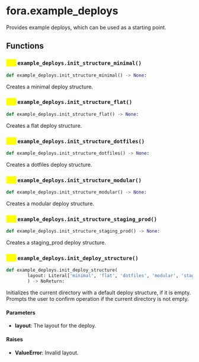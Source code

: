 # fora.example_deploys

Provides example deploys, which can be used as a starting point.

## Functions

### <mark style="color:yellow;">def</mark> `example_deploys.init_structure_minimal()`

```python
def example_deploys.init_structure_minimal() -> None:
```

Creates a minimal deploy structure.

### <mark style="color:yellow;">def</mark> `example_deploys.init_structure_flat()`

```python
def example_deploys.init_structure_flat() -> None:
```

Creates a flat deploy structure.

### <mark style="color:yellow;">def</mark> `example_deploys.init_structure_dotfiles()`

```python
def example_deploys.init_structure_dotfiles() -> None:
```

Creates a dotfiles deploy structure.

### <mark style="color:yellow;">def</mark> `example_deploys.init_structure_modular()`

```python
def example_deploys.init_structure_modular() -> None:
```

Creates a modular deploy structure.

### <mark style="color:yellow;">def</mark> `example_deploys.init_structure_staging_prod()`

```python
def example_deploys.init_structure_staging_prod() -> None:
```

Creates a staging_prod deploy structure.

### <mark style="color:yellow;">def</mark> `example_deploys.init_deploy_structure()`

```python
def example_deploys.init_deploy_structure(
        layout: Literal['minimal', 'flat', 'dotfiles', 'modular', 'staging_prod']
        ) -> NoReturn:
```

Initializes the current directory with a default deploy structure, if it is empty.
Prompts the user to confirm operation if the current directory is not empty.

#### Parameters

 -  **layout**: The layout for the deploy.

#### Raises

 -  **ValueError**: Invalid layout.

